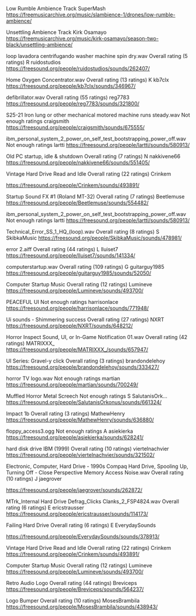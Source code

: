 
Low Rumble Ambience Track
SuperMash
https://freemusicarchive.org/music/slambience-1/drones/low-rumble-ambience/



Unsettling Ambience Track
Kirk Osamayo
https://freemusicarchive.org/music/kirk-osamayo/season-two-black/unsettling-ambience/




loop lavadora centrifugando washer machine spin dry.wav
Overall rating (5 ratings)
R
ruidostudios
https://freesound.org/people/ruidostudios/sounds/262407/



Home Oxygen Concentrator.wav
Overall rating (13 ratings)
K
kb7clx
https://freesound.org/people/kb7clx/sounds/346967/



defibrillator.wav
Overall rating (55 ratings)
reg7783
https://freesound.org/people/reg7783/sounds/321800/



S25-21 Iron lung or other mechanical motored machine runs steady.wav
Not enough ratings
craigsmith
https://freesound.org/people/craigsmith/sounds/675555/



ibm_personal_system_2_power_on_self_test_bootstrapping_power_off.wav
Not enough ratings
lartti
https://freesound.org/people/lartti/sounds/580913/



Old PC startup, idle & shutdown
Overall rating (7 ratings)
N
nakkivene66
https://freesound.org/people/nakkivene66/sounds/551405/



Vintage Hard Drive Read and Idle
Overall rating (22 ratings)
Crinkem

https://freesound.org/people/Crinkem/sounds/493891/




Startup Sound FX #1 (Roland MT-32)
Overall rating (7 ratings)
Beetlemuse
https://freesound.org/people/Beetlemuse/sounds/554482/



ibm_personal_system_2_power_on_self_test_bootstrapping_power_off.wav
Not enough ratings
lartti
https://freesound.org/people/lartti/sounds/580913/



Technical_Error_SS_1_HQ_(loop).wav
Overall rating (8 ratings)
S
SkibkaMusic
https://freesound.org/people/SkibkaMusic/sounds/478981/



error 2.aiff
Overall rating (44 ratings)
L
lluiset7
https://freesound.org/people/lluiset7/sounds/141334/




computerstartup.wav
Overall rating (109 ratings)
G
guitarguy1985
https://freesound.org/people/guitarguy1985/sounds/52050/





Computer Startup Music
Overall rating (12 ratings)
Lumineve
https://freesound.org/people/Lumineve/sounds/493700/



PEACEFUL UI
Not enough ratings
harrisonlace
https://freesound.org/people/harrisonlace/sounds/771948/




Ui sounds - Shimmering success
Overall rating (27 ratings)
NXRT
https://freesound.org/people/NXRT/sounds/648212/





Horror Inspect Sound, UI, or In-Game Notification 01.wav
Overall rating (42 ratings)
MATRIXXX_
https://freesound.org/people/MATRIXXX_/sounds/657947/



UI Series: Gravel-y click
Overall rating (3 ratings)
brandondelehoy
https://freesound.org/people/brandondelehoy/sounds/333427/




horror TV logo.wav
Not enough ratings
martian
https://freesound.org/people/martian/sounds/700249/




Muffled Horror Metal Screech
Not enough ratings
S
SalutanisOrk...
https://freesound.org/people/SalutanisOrkonus/sounds/661324/





Impact 1b
Overall rating (3 ratings)
MathewHenry
https://freesound.org/people/MathewHenry/sounds/636880/




floppy_access3.ogg
Not enough ratings
A
asiekierka
https://freesound.org/people/asiekierka/sounds/628241/





hard disk drive IBM (1999)
Overall rating (10 ratings)
viertelnachvier
https://freesound.org/people/viertelnachvier/sounds/321502/



Electronic, Computer, Hard Drive - 1990s Compaq Hard Drive, Spooling Up, Turning Off - Close Perspective Memory Access Noise.wav
Overall rating (10 ratings)
J
jaegrover

https://freesound.org/people/jaegrover/sounds/262872/




MTrk_Internal Hard Drive Defrag_Clicks Clanks_2_FSP4824.wav
Overall rating (6 ratings)
E
ericstrausser
https://freesound.org/people/ericstrausser/sounds/114173/



Failing Hard Drive
Overall rating (6 ratings)
E
EverydaySounds

https://freesound.org/people/EverydaySounds/sounds/378913/




Vintage Hard Drive Read and Idle
Overall rating (22 ratings)
Crinkem
https://freesound.org/people/Crinkem/sounds/493891/




Computer Startup Music
Overall rating (12 ratings)
Lumineve
https://freesound.org/people/Lumineve/sounds/493700/




Retro Audio Logo
Overall rating (44 ratings)
Breviceps
https://freesound.org/people/Breviceps/sounds/564237/



Logo Bumper
Overall rating (10 ratings)
MosesBrambila
https://freesound.org/people/MosesBrambila/sounds/438943/